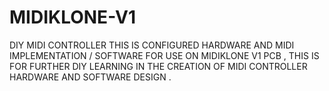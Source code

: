 # MIDIKLONE-V1
DIY MIDI CONTROLLER
THIS IS CONFIGURED HARDWARE AND MIDI IMPLEMENTATION / SOFTWARE FOR USE ON MIDIKLONE V1 PCB , 
THIS IS FOR FURTHER DIY LEARNING IN THE CREATION OF MIDI CONTROLLER HARDWARE AND SOFTWARE DESIGN .
